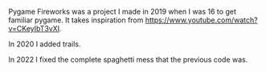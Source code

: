 Pygame Fireworks was a project I made in 2019 when I was 16 to get familiar pygame. It takes inspiration from https://www.youtube.com/watch?v=CKeyIbT3vXI.

In 2020 I added trails.

In 2022 I fixed the complete spaghetti mess that the previous code was.
